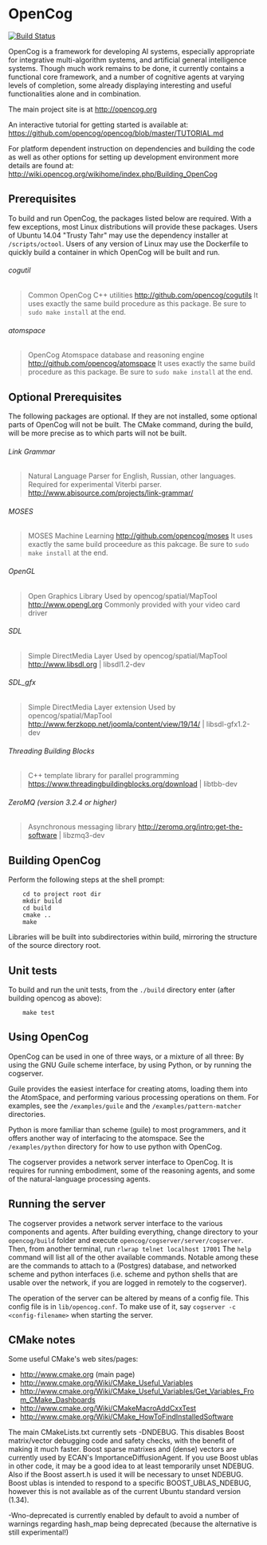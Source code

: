 OpenCog
=======

[![Build Status](http://61.92.69.39:8080/buildStatus/icon?job=ci-opencog-master)](http://61.92.69.39:8080/job/ci-opencog-master)


OpenCog is a framework for developing AI systems, especially appropriate
for integrative multi-algorithm systems, and artificial general intelligence
systems.  Though much work remains to be done, it currently contains a
functional core framework, and a number of cognitive agents at varying levels
of completion, some already displaying interesting and useful functionalities
alone and in combination.

The main project site is at http://opencog.org

An interactive tutorial for getting started is available at:
https://github.com/opencog/opencog/blob/master/TUTORIAL.md

For platform dependent instruction on dependencies and building the code as
well as other options for setting up development environment more details are
found at: http://wiki.opencog.org/wikihome/index.php/Building_OpenCog

Prerequisites
-------------
To build and run OpenCog, the packages listed below are required.
With a few exceptions, most Linux distributions will provide these
packages. Users of Ubuntu 14.04 "Trusty Tahr" may use the dependency
installer at `/scripts/octool`.  Users of any version of Linux may
use the Dockerfile to quickly build a container in which OpenCog will
be built and run.

###### cogutil
> Common OpenCog C++ utilities
> http://github.com/opencog/cogutils
> It uses exactly the same build procedure as this package. Be sure
  to `sudo make install` at the end.

###### atomspace
> OpenCog Atomspace database and reasoning engine
> http://github.com/opencog/atomspace
> It uses exactly the same build procedure as this package. Be sure
  to `sudo make install` at the end.

Optional Prerequisites
----------------------
The following packages are optional. If they are not installed, some
optional parts of OpenCog will not be built.  The CMake command, during
the build, will be more precise as to which parts will not be built.

###### Link Grammar
> Natural Language Parser for English, Russian, other languages.
> Required for experimental Viterbi parser.
> http://www.abisource.com/projects/link-grammar/

###### MOSES
> MOSES Machine Learning
> http://github.com/opencog/moses
> It uses exactly the same build proceedure as this pakcage. Be sure
  to `sudo make install` at the end.

###### OpenGL
> Open Graphics Library
> Used by opencog/spatial/MapTool
> http://www.opengl.org
> Commonly provided with your video card driver

###### SDL
> Simple DirectMedia Layer
> Used by opencog/spatial/MapTool
> http://www.libsdl.org | libsdl1.2-dev

###### SDL_gfx
> Simple DirectMedia Layer extension
> Used by opencog/spatial/MapTool
> http://www.ferzkopp.net/joomla/content/view/19/14/ | libsdl-gfx1.2-dev

###### Threading Building Blocks
> C++ template library for parallel programming
> https://www.threadingbuildingblocks.org/download | libtbb-dev

###### ZeroMQ (version 3.2.4 or higher)
> Asynchronous messaging library
> http://zeromq.org/intro:get-the-software | libzmq3-dev

Building OpenCog
----------------
Perform the following steps at the shell prompt:
```
    cd to project root dir
    mkdir build
    cd build
    cmake ..
    make
```
Libraries will be built into subdirectories within build, mirroring
the structure of the source directory root.


Unit tests
----------
To build and run the unit tests, from the `./build` directory enter
(after building opencog as above):
```
    make test
```

Using OpenCog
-------------
OpenCog can be used in one of three ways, or a mixture of all three:
By using the GNU Guile scheme interface, by using Python, or by running
the cogserver.

Guile provides the easiest interface for creating atoms, loading them
into the AtomSpace, and performing various processing operations on
them.  For examples, see the `/examples/guile` and the
`/examples/pattern-matcher` directories.

Python is more familiar than scheme (guile) to most programmers, and
it offers another way of interfacing to the atomspace. See the
`/examples/python` directory for how to use python with OpenCog.

The cogserver provides a network server interface to OpenCog. It is
requires for running embodiment, some of the reasoning agents, and some
of the natural-language processing agents.

Running the server
------------------
The cogserver provides a network server interface to the various
components and agents.  After building everything, change directory
to your `opencog/build` folder and execute `opencog/cogserver/server/cogserver`.
Then, from another terminal, run `rlwrap telnet localhost 17001`
The `help` command will list all of the other available commands.
Notable among these are the commands to attach to a (Postgres) database,
and networked scheme and python interfaces (i.e. scheme and python
shells that are usable over the network, if you are logged in remotely
to the cogserver).

The operation of the server can be altered by means of a config file.
This config file is in `lib/opencog.conf`. To make use of it, say
`cogserver -c <config-filename>` when starting the server.


CMake notes
-----------
Some useful CMake's web sites/pages:

 - http://www.cmake.org (main page)
 - http://www.cmake.org/Wiki/CMake_Useful_Variables
 - http://www.cmake.org/Wiki/CMake_Useful_Variables/Get_Variables_From_CMake_Dashboards
 - http://www.cmake.org/Wiki/CMakeMacroAddCxxTest
 - http://www.cmake.org/Wiki/CMake_HowToFindInstalledSoftware


The main CMakeLists.txt currently sets -DNDEBUG. This disables Boost
matrix/vector debugging code and safety checks, with the benefit of
making it much faster. Boost sparse matrixes and (dense) vectors are
currently used by ECAN's ImportanceDiffusionAgent. If you use Boost
ublas in other code, it may be a good idea to at least temporarily
unset NDEBUG. Also if the Boost assert.h is used it will be necessary
to unset NDEBUG. Boost ublas is intended to respond to a specific
BOOST_UBLAS_NDEBUG, however this is not available as of the current
Ubuntu standard version (1.34).

-Wno-deprecated is currently enabled by default to avoid a number of
warnings regarding hash_map being deprecated (because the alternative
is still experimental!)
